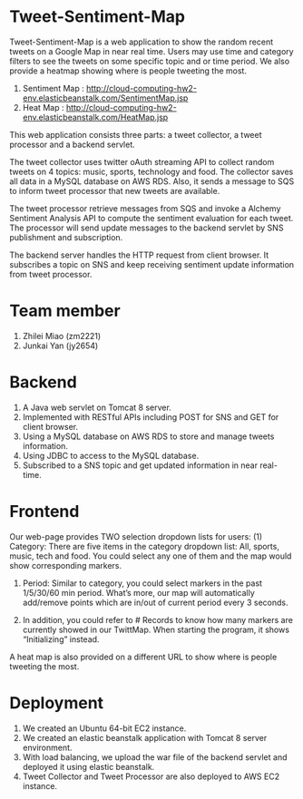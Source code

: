 # Tweet-Sentiment-Map

Tweet-Sentiment-Map is a web application to show the random recent tweets on a Google Map in near real time. Users may use time and category filters to see the tweets on some specific topic and or time period. We also provide a heatmap showing where is people tweeting the most.

1. Sentiment Map : http://cloud-computing-hw2-env.elasticbeanstalk.com/SentimentMap.jsp
2. Heat Map      : http://cloud-computing-hw2-env.elasticbeanstalk.com/HeatMap.jsp

This web application consists three parts: a tweet collector, a tweet processor and a backend servlet.

The tweet collector uses twitter oAuth streaming API to collect random tweets on 4 topics: music, sports, technology and food. The collector saves all data in a MySQL database on AWS RDS. Also, it sends a message to SQS to inform tweet processor that new tweets are available.

The tweet processor retrieve messages from SQS and invoke a Alchemy Sentiment Analysis API to compute the sentiment evaluation for each tweet. The processor will send update messages to the backend servlet by SNS publishment and subscription.

The backend server handles the HTTP request from client browser. It subscribes a topic on SNS and keep receiving sentiment update information from tweet processor.

# Team member

1. Zhilei Miao (zm2221)
2. Junkai Yan  (jy2654)

# Backend

1. A Java web servlet on Tomcat 8 server.
2. Implemented with RESTful APIs including POST for SNS and GET for client browser.
3. Using a MySQL database on AWS RDS to store and manage tweets information.
4. Using JDBC to access to the MySQL database.
5. Subscribed to a SNS topic and get updated information in near real-time.

# Frontend

Our web-page provides TWO selection dropdown lists for users: (1) Category: There are five items in the category dropdown list: All, sports, music, tech and food. You could select any one of them and the map would show corresponding markers.

1. Period: Similar to category, you could select markers in the past 1/5/30/60 min period. What’s more, our map will automatically add/remove points which are in/out of current period every 3 seconds.

2. In addition, you could refer to # Records to know how many markers are currently showed in our TwittMap. When starting the program, it shows “Initializing” instead.

A heat map is also provided on a different URL to show where is people tweeting the most.

# Deployment

1. We created an Ubuntu 64-bit EC2 instance.
2. We created an elastic beanstalk application with Tomcat 8 server environment.
3. With load balancing, we upload the war file of the backend servlet and deployed it using elastic beanstalk.
4. Tweet Collector and Tweet Processor are also deployed to AWS EC2 instance.
